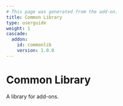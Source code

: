 ```yaml
---
# This page was generated from the add-on.
title: Common Library
type: userguide
weight: 1
cascade:
  addon:
    id: commonlib
    version: 1.0.0
---
```


# Common Library

A library for add-ons.
